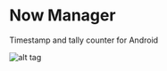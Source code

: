 Now Manager
==========

Timestamp and tally counter for Android

![alt tag](https://lh5.googleusercontent.com/-RBHBTYPreD0/UppUV2qAeiI/AAAAAAAAGNU/joqTuTJXvyE/w944-h616-no/nowmanager1.png)
